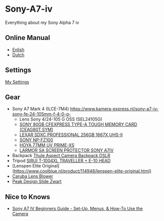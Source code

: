 # Sony-A7-iv
Everything about my Sony Alpha 7 iv

## Online Manual
* [Enlish](https://helpguide.sony.net/ilc/2110/v1/en/index.html)
* [Dutch](https://helpguide.sony.net/ilc/2110/v1/nl/index.html)

## Settings
[My Settings](Profile.md)

## Gear
* Sony A7 Mark 4 (ILCE-7M4) https://www.kamera-express.nl/sony-a7-iv-sony-fe-24-105mm-f-4-0-g-
  * Lens Sony 4/24-105 G OSS (SEL24105G)
  * [SONY 80GB CFEXPRESS TYPE-A TOUGH MEMORY CARD (CEAG80T.SYM)](https://www.kamera-express.nl/sony-80gb-cfexpress-type-a-tough-memory-car-12343739)
  * [LEXAR SDXC PROFESSIONAL 256GB 1667X UHS-II](https://www.kamera-express.nl/lexar-sdxc-professional-256gb-1667x-uhs-ii-)
  * [SONY NP-FZ100](https://www.kamera-express.nl/sony-np-fz100-oplaadbare-accu-npfz100-ce-)
  * [HOYA 77MM UV PRIME-XS](https://www.kamera-express.nl/hoya-77mm-uv-prime-xs)
  * [LARMOR SA SCREEN PROTECTOR SONY A7IV](https://www.kamera-express.nl/larmor-sa-screen-protector-sony-a7iv)
* Backpack [Thule Aspect Camera Backpack DSLR](https://www.coolblue.nl/product/753478/thule-aspect-camera-backpack-dslr.html)
* Tripod [SIRUI T-1004XL TRAVELLER + E-10 HEAD](https://www.kamera-express.nl/sirui-t-1004xl-traveller-e-10-head)
* [Lenspen Elite Original](https://www.coolblue.nl/product/114948/lenspen-elite-original.html}
* [Caruba Lens Blower](https://www.coolblue.nl/product/611923/caruba-lens-blower.html)
* [Peak Design Slide Zwart](https://www.coolblue.nl/product/805286/peak-design-slide-zwart.html)

## Nice to Knows
* [Sony A7 IV Beginners Guide - Set-Up, Menus, & How-To Use the Camera](https://www.youtube.com/watch?v=Vt3g42Y56jI&t=9s&ab_channel=JasonHermann)
